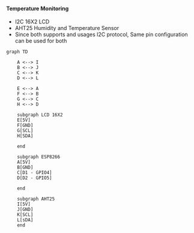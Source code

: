 #### Temperature Monitoring 
- I2C 16X2 LCD 
- AHT25 Humidity and Temperature Sensor
- Since both supports and usages I2C protocol, Same pin configuration can be used for both


```mermaid
graph TD

    A <--> I
    B <--> J
    C <--> K
    D <--> L

    E <--> A
    F <--> B
    G <--> C 
    H <--> D

    subgraph LCD 16X2
    E[5V]
    F[GND]
    G[SCL]
    H[SDA]
  
    end

    subgraph ESP8266
    A[5V]
    B[GND]
    C[D1 - GPIO4]
    D[D2 - GPIO5]

    end

    subgraph AHT25
    I[5V]
    J[GND]
    K[SCL] 
    L[sDA]
    end
```
